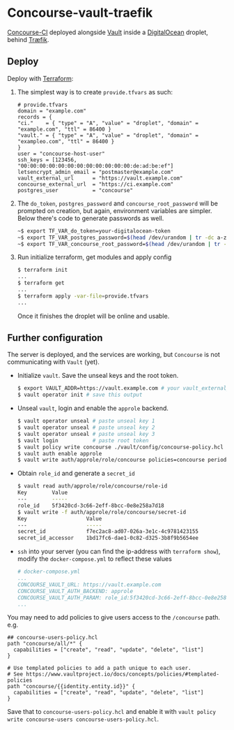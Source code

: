 # Concourse-vault-traefik

<a rel="noopener noreferrer" target="_blank" href="https://concourse-ci.org">Concourse-CI</a> deployed alongside <a rel="noopener noreferrer" target="_blank" href="https://www.vaultproject.io">Vault</a> inside a <a rel="noopener noreferrer" target="_blank" href="https://www.digitalocean.com">DigitalOcean</a> droplet, behind <a rel="noopener noreferrer" target="_blank" href="https://traefik.io">Træfik</a>.

## Deploy

Deploy with <a rel="noopener noreferrer" target="_blank" href="https://www.terraform.io">Terraform</a>:

1. The simplest way is to create `provide.tfvars` as such:

    ```hcl
    # provide.tfvars
    domain = "example.com"
    records = {
    "ci."    = { "type" = "A", "value" = "droplet", "domain" = "example.com", "ttl" = 86400 }
    "vault." = { "type" = "A", "value" = "droplet", "domain" = "exampleo.com", "ttl" = 86400 }
    }
    user = "concourse-host-user"
    ssh_keys = [123456, "00:00:00:00:00:00:00:00:00:00:00:00:de:ad:be:ef"]
    letsencrypt_admin_email = "postmaster@example.com"
    vault_external_url      = "https://vault.example.com"
    concourse_external_url  = "https://ci.example.com"
    postgres_user           = "concourse"
    ```

2. The `do_token`, `postgres_password` and `concourse_root_password` will be prompted on creation, but again, environment variables are simpler. Below there's code to generate passwords as well.

    ```bash
    ~$ export TF_VAR_do_token=your-digitalocean-token
    ~$ export TF_VAR_postgres_password=$(head /dev/urandom | tr -dc a-zA-Z0-9 | head -c 64)
    ~$ export TF_VAR_concourse_root_password=$(head /dev/urandom | tr -dc a-zA-Z0-9 | head -c 64)
    ```

3. Run initialize terraform, get modules and apply config

    ```bash
    $ terraform init
    ...
    $ terraform get
    ...
    $ terraform apply -var-file=provide.tfvars
    ...
    ```

    Once it finishes the droplet will be online and usable.

## Further configuration

The server is deployed, and the services are working, but `Concourse` is not communicating with `Vault` (yet).

- Initialize `vault`. Save the unseal keys and the root token.

    ```bash
    $ export VAULT_ADDR=https://vault.example.com # your vault_external_url
    $ vault operator init # save this output
    ```

- Unseal `vault`, login and enable the `approle` backend.

    ```bash
    $ vault operator unseal # paste unseal key 1
    $ vault operator unseal # paste unseal key 2
    $ vault operator unseal # paste unseal key 3
    $ vault login           # paste root token
    $ vault policy write concourse ./vault/config/concourse-policy.hcl
    $ vault auth enable approle
    $ vault write auth/approle/role/concourse policies=concourse period=1h
    ```

- Obtain `role_id` and generate a `secret_id`

    ```bash
    $ vault read auth/approle/role/concourse/role-id
    Key        Value
    ---        -----
    role_id    5f3420cd-3c66-2eff-8bcc-0e8e258a7d18
    $ vault write -f auth/approle/role/concourse/secret-id
    Key                   Value
    ---                   -----
    secret_id             f7ec2ac8-ad07-026a-3e1c-4c9781423155
    secret_id_accessor    1bd17fc6-dae1-0c82-d325-3b8f9b5654ee
    ```

- `ssh` into your server (you can find the ip-address with `terraform show`), modify the `docker-compose.yml` to reflect these values

    ```yml
    # docker-compose.yml
    ...
    CONCOURSE_VAULT_URL: https://vault.example.com
    CONCOURSE_VAULT_AUTH_BACKEND: approle
    CONCOURSE_VAULT_AUTH_PARAM: role_id:5f3420cd-3c66-2eff-8bcc-0e8e258a7d18,secret_id:f7ec2ac8-ad07-026a-3e1c-4c9781423155
    ...
    ```

You may need to add policies to give users access to the `/concourse` path. e.g.

```hcl
## concourse-users-policy.hcl
path "concourse/all/*" {
  capabilities = ["create", "read", "update", "delete", "list"]
}

# Use templated policies to add a path unique to each user.
# See https://www.vaultproject.io/docs/concepts/policies/#templated-policies
path "concourse/{{identity.entity.id}}" {
  capabilities = ["create", "read", "update", "delete", "list"]
}

```

Save that to `concourse-users-policy.hcl` and enable it with `vault policy write concourse-users concourse-users-policy.hcl`.
